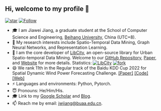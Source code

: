 ## Hi, welcome to my profile 👋

[![star](https://img.shields.io/github/stars/aptx1231?affiliations=OWNER%2CCOLLABORATOR%2CORGANIZATION_MEMBER&style=social)](https://github.com/aptx1231) [![Follow](https://img.shields.io/github/followers/aptx1231?style=social)](https://github.com/aptx1231)

- 🎓 I am Jiawei Jiang, a graduate student at the School of Computer Science and Engineering, [Beihang University](http://www.buaa.edu.cn/), China (UTC+8).
- 🌱 My research interests include Spatio-Temporal Data Mining, Graph Neural Networks, and Representation Learning.
- 💪 I am the core developer of [LibCity](https://github.com/LibCity), an open-source library for Urban Spatio-temporal Data Mining. Welcome to our [GitHub Repository](https://github.com/LibCity/Bigscity-LibCity), [Paper](https://dl.acm.org/doi/pdf/10.1145/3474717.3483923), and [Website](https://libcity.ai/) for more details. Statistics: [![LibCity](https://img.shields.io/github/stars/LibCity?style=social)](https://img.shields.io/github/stars/LibCity?style=social) [![fork](https://img.shields.io/github/forks/LibCity/Bigscity-Libcity?style=social)](https://github.com/LibCity/Bigscity-LibCity/network/members)
- 😄 We rank 11th in the Regular track of the Baidu KDD Cup 2022 for Spatial Dynamic Wind Power Forecasting Challenge. [[Paper]](https://baidukddcup2022.github.io/papers/Baidu_KDD_Cup_2022_Workshop_paper_9863.pdf) [[Code]](https://github.com/BUAABIGSCity/KDDCUP2022) [[Web]](https://aistudio.baidu.com/aistudio/competition/detail/152/0/introduction)
- ⚡ Languages and environments: Python, Pytorch.
- 😇 Pronouns: He/Him/His.
- 🎓 Link to my [Google Scholar](https://scholar.google.com/citations?user=YnJND9UAAAAJ&hl=zh-CN) and [Blog](https://aptx1231.github.io/).
- 📫 Reach me by email: [jwjiang@buaa.edu.cn](mailto:jwjiang@buaa.edu.cn).

